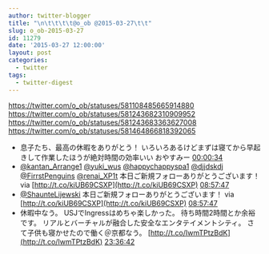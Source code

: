 ```yaml
---
author: twitter-blogger
title: "\n\t\t\t\t@o_ob @2015-03-27\t\t"
slug: o_ob-2015-03-27
id: 11279
date: '2015-03-27 12:00:00'
layout: post
categories:
  - twitter
tags:
  - twitter-digest
---
```


https://twitter.com/o_ob/statuses/581108485665914880 https://twitter.com/o_ob/statuses/581243682310909952 https://twitter.com/o_ob/statuses/581243683363627008 https://twitter.com/o_ob/statuses/581464866818392065  

*   息子たち、最高の休暇をありがとう！ いろいろあるけどまずは寝てから早起きして作業したほうが絶対時間の効率いい おやすみー [00:00:34](https://twitter.com/o_ob/statuses/581108485665914880)
*   [@kantan_Arrange1](https://twitter.com/kantan_Arrange1) [@yuki_wus](https://twitter.com/yuki_wus) [@happychappyspa1](https://twitter.com/happychappyspa1) [@djjdskdj](https://twitter.com/djjdskdj) [@FirrstPenguins](https://twitter.com/FirrstPenguins) [@renai_XP1t](https://twitter.com/renai_XP1t) 本日ご新規フォローありがとうございます！ via [http://t.co/kiUB69CSXP](http://t.co/kiUB69CSXP) [08:57:47](https://twitter.com/o_ob/statuses/581243682310909952)
*   [@ShaunteLijewski](https://twitter.com/ShaunteLijewski) 本日ご新規フォローありがとうございます！ via [http://t.co/kiUB69CSXP](http://t.co/kiUB69CSXP) [08:57:47](https://twitter.com/o_ob/statuses/581243683363627008)
*   休暇中なう。 USJでIngressはめちゃ楽しかった。 待ち時間2時間とか余裕です。 リアルとバーチャルが融合した安全なエンタテイメントシティ。 さて子供も寝かせたので働く＠京都なう。 [http://t.co/IwmTPtzBdK](http://t.co/IwmTPtzBdK) [23:36:42](https://twitter.com/o_ob/statuses/581464866818392065)